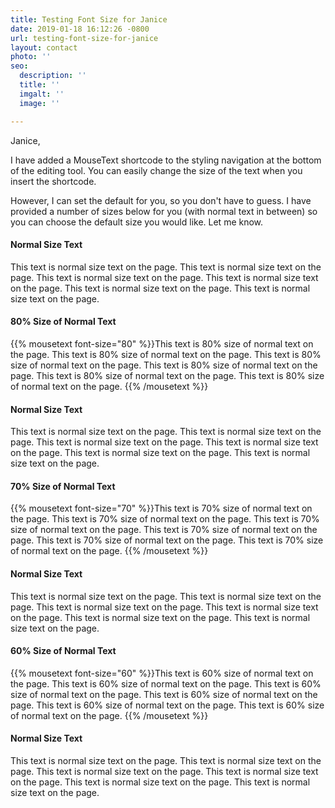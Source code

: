 ```yaml
---
title: Testing Font Size for Janice
date: 2019-01-18 16:12:26 -0800
url: testing-font-size-for-janice
layout: contact
photo: ''
seo:
  description: ''
  title: ''
  imgalt: ''
  image: ''

---
```

Janice,

I have added a MouseText shortcode to the styling navigation at the bottom of the editing tool. You can easily change the size of the text when you insert the shortcode. 

However, I can set the default for you, so you don't have to guess. I have provided a number of sizes below for you (with normal text in between) so you can choose the default size you would like. Let me know.

#### Normal Size Text

This text is normal size text on the page. This text is normal size text on the page. This text is normal size text on the page. This text is normal size text on the page. This text is normal size text on the page. This text is normal size text on the page. 

#### 80% Size of Normal Text

{{% mousetext font-size="80" %}}This text is 80% size of normal text on the page. This text is 80% size of normal text on the page. This text is 80% size of normal text on the page. This text is 80% size of normal text on the page. This text is 80% size of normal text on the page. This text is 80% size of normal text on the page. {{% /mousetext %}}

#### Normal Size Text

This text is normal size text on the page. This text is normal size text on the page. This text is normal size text on the page. This text is normal size text on the page. This text is normal size text on the page. This text is normal size text on the page.

#### 70% Size of Normal Text

{{% mousetext font-size="70" %}}This text is 70% size of normal text on the page. This text is 70% size of normal text on the page. This text is 70% size of normal text on the page. This text is 70% size of normal text on the page. This text is 70% size of normal text on the page. This text is 70% size of normal text on the page. {{% /mousetext %}}

#### Normal Size Text

This text is normal size text on the page. This text is normal size text on the page. This text is normal size text on the page. This text is normal size text on the page. This text is normal size text on the page. This text is normal size text on the page. 

#### 60% Size of Normal Text

{{% mousetext font-size="60" %}}This text is 60% size of normal text on the page. This text is 60% size of normal text on the page. This text is 60% size of normal text on the page. This text is 60% size of normal text on the page. This text is 60% size of normal text on the page. This text is 60% size of normal text on the page. {{% /mousetext %}}

#### Normal Size Text

This text is normal size text on the page. This text is normal size text on the page. This text is normal size text on the page. This text is normal size text on the page. This text is normal size text on the page. This text is normal size text on the page. 